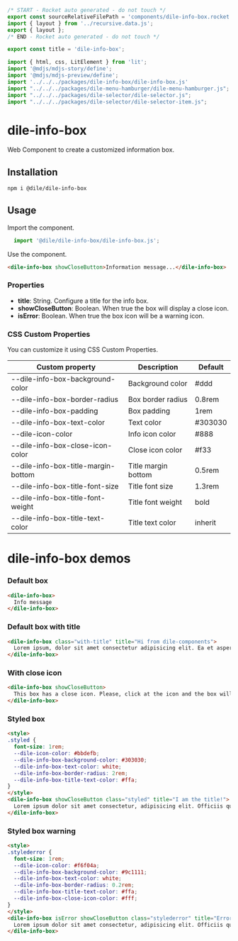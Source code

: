 ```js server
/* START - Rocket auto generated - do not touch */
export const sourceRelativeFilePath = 'components/dile-info-box.rocket.md';
import { layout } from '../recursive.data.js';
export { layout };
/* END - Rocket auto generated - do not touch */

export const title = 'dile-info-box';
```

```js script
import { html, css, LitElement } from 'lit'; 
import '@mdjs/mdjs-story/define';
import '@mdjs/mdjs-preview/define';
import '../../../packages/dile-info-box/dile-info-box.js'
import "../../../packages/dile-menu-hamburger/dile-menu-hamburger.js";
import "../../../packages/dile-selector/dile-selector.js";
import "../../../packages/dile-selector/dile-selector-item.js";
```

# dile-info-box

Web Component to create a customized information box.

## Installation

```bash
npm i @dile/dile-info-box
```

## Usage

Import the component.

```javascript
  import '@dile/dile-info-box/dile-info-box.js';
```

Use the component.

```html
<dile-info-box showCloseButton>Information message...</dile-info-box>
```

### Properties

- **title**: String. Configure a title for the info box.
- **showCloseButton**: Boolean. When true the box will display a close icon.
- **isError**: Boolean. When true the box icon will be a warning icon.

### CSS Custom Properties

You can customize it using CSS Custom Properties.

Custom property | Description | Default
----------------|-------------|---------
--dile-info-box-background-color | Background color | #ddd
--dile-info-box-border-radius | Box border radius | 0.8rem
--dile-info-box-padding | Box padding | 1rem
--dile-info-box-text-color | Text color | #303030
--dile-icon-color | Info icon color | #888
--dile-info-box-close-icon-color | Close icon color | #f33
--dile-info-box-title-margin-bottom | Title margin bottom | 0.5rem
--dile-info-box-title-font-size | Title font size | 1.3rem
--dile-info-box-title-font-weight | Title font weight | bold
--dile-info-box-title-text-color | Title text color | inherit

# dile-info-box demos

### Default box

```html preview-story
<dile-info-box>
  Info message
</dile-info-box>
```

### Default box with title

```html preview-story
<dile-info-box class="with-title" title="Hi from dile-components">
  Lorem ipsum, dolor sit amet consectetur adipisicing elit. Ea et aspernatur aliquam est deserunt illum explicabo quis id aut nulla.
</dile-info-box>
```

### With close icon

```html preview-story
<dile-info-box showCloseButton>
  This box has a close icon. Please, click at the icon and the box will dissapear with a smooth animation.
</dile-info-box>
```

### Styled box

```html preview-story
<style>
.styled {
  font-size: 1rem;
  --dile-icon-color: #bbdefb;
  --dile-info-box-background-color: #303030;
  --dile-info-box-text-color: white;
  --dile-info-box-border-radius: 2rem;
  --dile-info-box-title-text-color: #ffa;
}
</style>
<dile-info-box showCloseButton class="styled" title="I am the title!">
  Lorem ipsum dolor sit amet consectetur, adipisicing elit. Officiis quae at sequi! Earum tenetur dolorum, eaque deserunt nam cumque aut repellendus aliquid dolorem, numquam quo impedit praesentium explicabo quis. Sequi?
</dile-info-box>
```

### Styled box warning

```html preview-story
<style>
.stylederror {
  font-size: 1rem;
  --dile-icon-color: #f6f04a;
  --dile-info-box-background-color: #9c1111;
  --dile-info-box-text-color: white;
  --dile-info-box-border-radius: 0.2rem;
  --dile-info-box-title-text-color: #ffa;
  --dile-info-box-close-icon-color: #fff;
}
</style>
<dile-info-box isError showCloseButton class="stylederror" title="Error found!">
  Lorem ipsum dolor sit amet consectetur, adipisicing elit. Officiis quae at sequi! Earum tenetur dolorum, eaque deserunt nam cumque aut repellendus aliquid dolorem, numquam quo impedit praesentium explicabo quis. Sequi?
</dile-info-box>
```